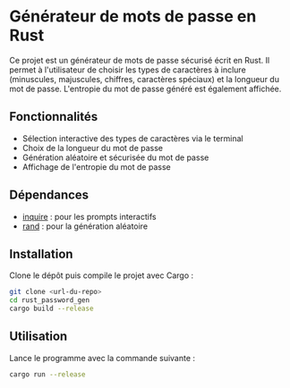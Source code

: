# Générateur de mots de passe en Rust

Ce projet est un générateur de mots de passe sécurisé écrit en Rust. Il permet à l'utilisateur de choisir les types de caractères à inclure (minuscules, majuscules, chiffres, caractères spéciaux) et la longueur du mot de passe. L'entropie du mot de passe généré est également affichée.

## Fonctionnalités

- Sélection interactive des types de caractères via le terminal
- Choix de la longueur du mot de passe
- Génération aléatoire et sécurisée du mot de passe
- Affichage de l'entropie du mot de passe

## Dépendances

- [inquire](https://crates.io/crates/inquire) : pour les prompts interactifs
- [rand](https://crates.io/crates/rand) : pour la génération aléatoire

## Installation

Clone le dépôt puis compile le projet avec Cargo :

```sh
git clone <url-du-repo>
cd rust_password_gen
cargo build --release
```

## Utilisation
Lance le programme avec la commande suivante :
```sh
cargo run --release
```